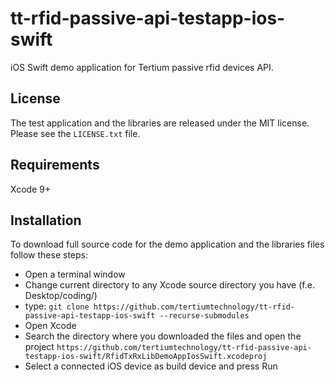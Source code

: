 # tt-rfid-passive-api-testapp-ios-swift
iOS Swift demo application for Tertium passive rfid devices API.

## License
The test application and the libraries are released under the MIT license. Please see the `LICENSE.txt` file.

## Requirements
Xcode 9+

## Installation
To download full source code for the demo application and the libraries files follow these steps:

- Open a terminal window
- Change current directory to any Xcode source directory you have (f.e. Desktop/coding/)
- type: ```git clone https://github.com/tertiumtechnology/tt-rfid-passive-api-testapp-ios-swift --recurse-submodules ```
- Open Xcode
- Search the directory where you downloaded the files and open the project ```https://github.com/tertiumtechnology/tt-rfid-passive-api-testapp-ios-swift/RfidTxRxLibDemoAppIosSwift.xcodeproj```
- Select a connected iOS device as build device and press Run
